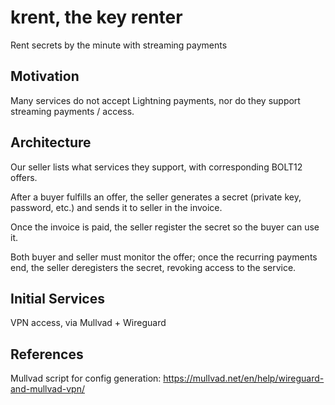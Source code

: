 # krent, the key renter

Rent secrets by the minute with streaming payments

## Motivation

Many services do not accept Lightning payments, nor do they support streaming payments / access.

## Architecture

Our seller lists what services they support, with corresponding BOLT12 offers.

After a buyer fulfills an offer, the seller generates a secret (private key, password, etc.) and sends it to seller in the invoice.

Once the invoice is paid, the seller register the secret so the buyer can use it.

Both buyer and seller must monitor the offer; once the recurring payments end, the seller deregisters the secret, revoking access to the service.

## Initial Services

VPN access, via Mullvad + Wireguard

## References

Mullvad script for config generation: <https://mullvad.net/en/help/wireguard-and-mullvad-vpn/>
